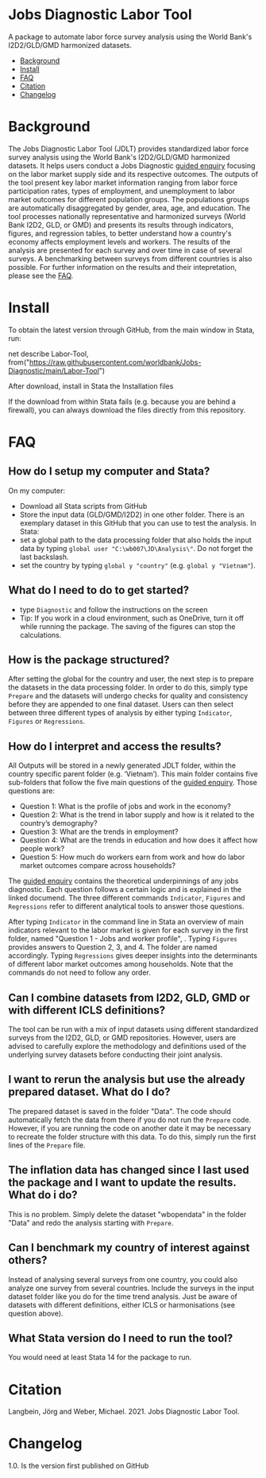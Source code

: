 # Jobs Diagnostic Labor Tool
A package to automate labor force survey analysis using the World Bank's I2D2/GLD/GMD harmonized datasets. 

- [Background](https://github.com/worldbank/Jobs-Diagnostic/tree/main/Labor-Tool/README.md#Background)
- [Install](https://github.com/worldbank/Jobs-Diagnostic/tree/main/Labor-Tool/README.md#Install)
- [FAQ](https://github.com/worldbank/Jobs-Diagnostic/tree/main/Labor-Tool/README.md#FAQ)
- [Citation](https://github.com/worldbank/Jobs-Diagnostic/tree/main/Labor-Tool/README.md#Citation)
- [Changelog](https://github.com/worldbank/Jobs-Diagnostic/tree/main/Labor-Tool/README.md#Changelog)

# Background
The Jobs Diagnostic Labor Tool (JDLT) provides standardized labor force survey analysis using the World Bank's I2D2/GLD/GMD harmonized datasets. It helps users conduct a Jobs Diagnostic [guided enquiry](https://openknowledge.worldbank.org/bitstream/handle/10986/33491/Theoretical-Underpinnings-of-Jobs-Diagnostics.pdf?sequence=1&isAllowed=y) focusing on the labor market supply side and its respective outcomes. The outputs of the tool present key labor market information ranging from labor force participation rates, types of employment, and unemployment to labor market outcomes for different population groups. The populations groups are automatically disaggregated by gender, area, age, and education. The tool processes nationally representative and harmonized surveys (World Bank I2D2, GLD, or GMD) and presents its results through indicators, figures, and regression tables, to better understand how a country's economy affects employment levels and workers. The results of the analysis are presented for each survey and over time in case of several surveys. A benchmarking between surveys from different countries is also possible. For further information on the results and their intepretation, please see the [FAQ](https://github.com/JoergLangbein/LM-Toolkit/blob/main/README.md#FAQ). 


# Install

To obtain the latest version through GitHub, from the main window in Stata, run:

net describe Labor-Tool, from("https://raw.githubusercontent.com/worldbank/Jobs-Diagnostic/main/Labor-Tool")

After download, install in Stata the Installation files

If the download from within Stata fails (e.g. because you are behind a firewall), you can always download the files directly from this repository. 


# FAQ
## How do I setup my computer and Stata?
On my computer:
- Download all Stata scripts from GitHub
- Store the input data (GLD/GMD/I2D2) in one other folder. There is an exemplary dataset in this GitHub that you can use to test the analysis.
In Stata: 
- set a global path to the data processing folder that also holds the input data by typing `global user "C:\wb007\JD\Analysis\"`. Do not forget the last backslash.
- set the country by typing `global y "country"` (e.g. `global y "Vietnam"`). 

## What do I need to do to get started? 
- type `Diagnostic` and follow the instructions on the screen
- Tip: If you work in a cloud environment, such as OneDrive, turn it off while running the package. The saving of the figures can stop the calculations.

## How is the package structured? 
After setting the global for the country and user, the next step is to prepare the datasets in the data processing folder. In order to do this, simply type `Prepare` and the datasets will undergo checks for quality and consistency before they are appended to one final dataset. Users can then select between three different types of analysis by either typing `Indicator`, `Figures` or `Regressions`.

## How do I interpret and access the results? 
All Outputs will be stored in a newly generated JDLT folder, within the country specific parent folder (e.g. ‘Vietnam’). This main folder contains five sub-folders that follow the five main questions of the [guided enquiry](https://openknowledge.worldbank.org/bitstream/handle/10986/33491/Theoretical-Underpinnings-of-Jobs-Diagnostics.pdf?sequence=1&isAllowed=y). Those questions are: 

- Question 1: What is the profile of jobs and work in the economy?
- Question 2: What is the trend in labor supply and how is it related to the country’s demography?
- Question 3: What are the trends in employment?
- Question 4: What are the trends in education and how does it affect how people work?
- Question 5: How much do workers earn from work and how do labor market outcomes compare across households?

The [guided enquiry](https://openknowledge.worldbank.org/bitstream/handle/10986/33491/Theoretical-Underpinnings-of-Jobs-Diagnostics.pdf?sequence=1&isAllowed=y) contains the theoretical underpinnings of any jobs diagnostic. Each question follows a certain logic and is explained in the linked documend. The three different commands `Indicator`, `Figures` and `Regressions` refer to different analytical tools to answer those questions. 

After typing `Indicator` in the command line in Stata an overview of main indicators relevant to the labor market is given for each survey in the first folder, named "Question 1 - Jobs and worker profile", .
Typing `Figures` provides answers to Question 2, 3, and 4. The folder are named accordingly. Typing `Regressions` gives deeper insights into the determinants of different labor market outcomes among households. Note that the commands do not need to follow any order. 


## Can I combine datasets from I2D2, GLD, GMD or with different ICLS definitions? 
The tool can be run with a mix of input datasets using different standardized surveys from the I2D2, GLD, or GMD repositories. However, users are advised to carefully explore the methodology and definitions used of the underlying survey datasets before conducting their joint analysis. 

## I want to rerun the analysis but use the already prepared dataset. What do I do? 
The prepared dataset is saved in the folder "Data". The code should automatically fetch the data from there if you do not run the `Prepare` code. However, if you are running the code on another date it may be necessary to recreate the folder structure with this data. To do this, simply run the first lines of the `Prepare` file. 

## The inflation data has changed since I last used the package and I want to update the results. What do i do? 
This is no problem. Simply delete the dataset "wbopendata" in the folder "Data" and redo the analysis starting with `Prepare`. 

## Can I benchmark my country of interest against others? 
Instead of analysing several surveys from one country, you could also analyze one survey from several countries. Include the surveys in the input dataset folder like you do for the time trend analysis. Just be aware of datasets with different definitions, either ICLS or harmonisations (see question above). 

## What Stata version do I need to run the tool? 
You would need at least Stata 14 for the package to run. 


# Citation 
Langbein, Jörg and Weber, Michael. 2021. Jobs Diagnostic Labor Tool. 


# Changelog
1.0. Is the version first published on GitHub







